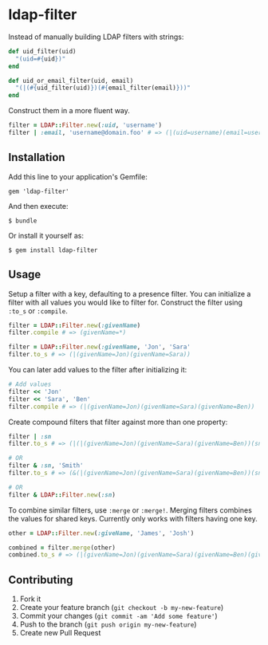 # ldap-filter

Instead of manually building LDAP filters with strings:

```ruby
def uid_filter(uid)
  "(uid=#{uid})"
end

def uid_or_email_filter(uid, email)
  "(|(#{uid_filter(uid)})(#{email_filter(email)}))"
end
```

Construct them in a more fluent way.

```ruby
filter = LDAP::Filter.new(:uid, 'username')
filter | :email, 'username@domain.foo' # => (|(uid=username)(email=username@domain.foo))
```

## Installation

Add this line to your application's Gemfile:

    gem 'ldap-filter'

And then execute:

    $ bundle

Or install it yourself as:

    $ gem install ldap-filter

## Usage

Setup a filter with a key, defaulting to a presence filter. You can initialize
a filter with all values you would like to filter for. Construct the filter
using `:to_s` or `:compile`.

```ruby
filter = LDAP::Filter.new(:givenName)
filter.compile # => (givenName=*)

filter = LDAP::Filter.new(:givenName, 'Jon', 'Sara'
filter.to_s # => (|(givenName=Jon)(givenName=Sara))
```

You can later add values to the filter after initializing it:

```ruby
# Add values
filter << 'Jon'
filter << 'Sara', 'Ben'
filter.compile # => (|(givenName=Jon)(givenName=Sara)(givenName=Ben))
```

Create compound filters that filter against more than one property:

```ruby
filter | :sn
filter.to_s # => (|(|(givenName=Jon)(givenName=Sara)(givenName=Ben))(sn=*)

# OR
filter & :sn, 'Smith'
filter.to_s # => (&(|(givenName=Jon)(givenName=Sara)(givenName=Ben))(sn=Smith))

# OR
filter & LDAP::Filter.new(:sn)
```

To combine similar filters, use `:merge` or `:merge!`. Merging filters combines
the values for shared keys. Currently only works with filters having one key.

```ruby
other = LDAP::Filter.new(:giveName, 'James', 'Josh')

combined = filter.merge(other)
combined.to_s # => (|(givenName=Jon)(givenName=Sara)(givenName=Ben)(givenName=James)(givenName=Josh))
```

## Contributing

1. Fork it
2. Create your feature branch (`git checkout -b my-new-feature`)
3. Commit your changes (`git commit -am 'Add some feature'`)
4. Push to the branch (`git push origin my-new-feature`)
5. Create new Pull Request
